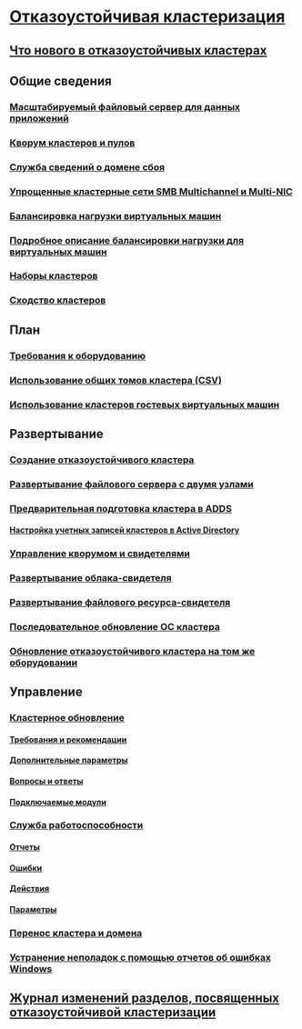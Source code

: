 # [Отказоустойчивая кластеризация](failover-clustering-overview.md)
## [Что нового в отказоустойчивых кластерах](whats-new-in-failover-clustering.md)
## Общие сведения
### [Масштабируемый файловый сервер для данных приложений](sofs-overview.md)
### [Кворум кластеров и пулов](../storage/storage-spaces/understand-quorum.md)
### [Служба сведений о домене сбоя](fault-domains.md)
### [Упрощенные кластерные сети SMB Multichannel и Multi-NIC](smb-multichannel.md)
### [Балансировка нагрузки виртуальных машин](vm-load-balancing-overview.md)
### [Подробное описание балансировки нагрузки для виртуальных машин](vm-load-balancing-deep-dive.md)
### [Наборы кластеров](../storage/storage-spaces/cluster-sets.md)
### [Сходство кластеров](cluster-affinity.md)
## План
### [Требования к оборудованию](clustering-requirements.md)
### [Использование общих томов кластера (CSV)](failover-cluster-csvs.md)
### [Использование кластеров гостевых виртуальных машин](../storage/storage-spaces/storage-spaces-direct-in-vm.md)
## Развертывание
### [Создание отказоустойчивого кластера](create-failover-cluster.md)
### [Развертывание файлового сервера с двумя узлами](deploy-two-node-clustered-file-server.md)
### [Предварительная подготовка кластера в ADDS](prestage-cluster-adds.md)
#### [Настройка учетных записей кластеров в Active Directory](configure-ad-accounts.md)
### [Управление кворумом и свидетелями](manage-cluster-quorum.md)
### [Развертывание облака-свидетеля](deploy-cloud-witness.md)
### [Развертывание файлового ресурса-свидетеля](file-share-witness.md)
### [Последовательное обновление ОС кластера](cluster-operating-system-rolling-upgrade.md)
### [Обновление отказоустойчивого кластера на том же оборудовании](upgrade-option-same-hardware.md)
## Управление
### [Кластерное обновление](cluster-aware-updating.md)
#### [Требования и рекомендации](cluster-aware-updating-requirements.md)
#### [Дополнительные параметры](cluster-aware-updating-options.md)
#### [Вопросы и ответы](cluster-aware-updating-faq.md)
#### [Подключаемые модули](cluster-aware-updating-plug-ins.md)
### [Служба работоспособности](health-service-overview.md)
#### [Отчеты](health-service-reports.md)
#### [Ошибки](health-service-faults.md)
#### [Действия](health-service-actions.md)
#### [Параметры](health-service-settings.md)
### [Перенос кластера и домена](cluster-domain-migration.md)
### [Устранение неполадок с помощью отчетов об ошибках Windows](troubleshooting-using-WER-reports.md)
## [Журнал изменений разделов, посвященных отказоустойчивой кластеризации](clustering-change-history.md)
